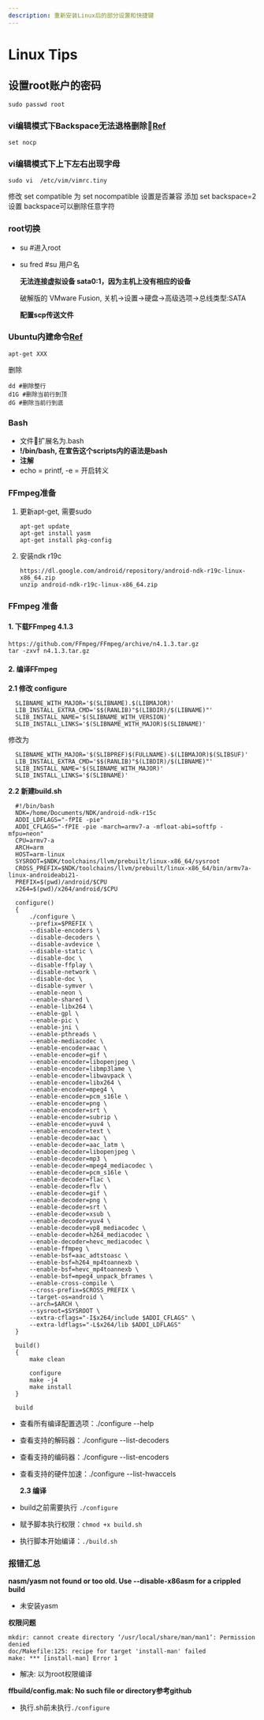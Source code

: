 ```yaml
---
description: 重新安装Linux后的部分设置和快捷键
---
```


# Linux Tips

## 设置root账户的密码

```text
sudo passwd root
```

### vi编辑模式下Backspace无法退格删除[Ref](https://blog.csdn.net/u011304490/article/details/81367490)

```text
set nocp
```

### vi编辑模式下上下左右出现字母

```text
sudo vi  /etc/vim/vimrc.tiny
```

修改 set compatible 为 set nocompatible 设置是否兼容 添加 set backspace=2 设置 backspace可以删除任意字符

### root切换

* su \#进入root
* su fred  \#su 用户名

  **无法连接虚拟设备 sata0:1，因为主机上没有相应的设备**

  破解版的 VMware Fusion, 关机-&gt;设置-&gt;硬盘-&gt;高级选项-&gt;总线类型:SATA

  **配置scp传送文件**

### Ubuntu内建命令[Ref](https://blog.csdn.net/chenyoper/article/details/78260007)

```text
apt-get XXX
```

删除

```text
dd #删除整行
d1G #删除当前行到顶
dG #删除当前行到底
```

### Bash

* 文件扩展名为.bash
* **!/bin/bash, 在宣告这个scripts内的语法是bash**
* **注解**
* echo = printf, -e = 开启转义

### FFmpeg准备

1. 更新apt-get, 需要sudo

   ```text
   apt-get update
   apt-get install yasm
   apt-get install pkg-config
   ```

2. 安装ndk r19c

   ```text
   https://dl.google.com/android/repository/android-ndk-r19c-linux-x86_64.zip
   unzip android-ndk-r19c-linux-x86_64.zip
   ```

### FFmpeg 准备

#### 1. 下载FFmpeg 4.1.3

```text
https://github.com/FFmpeg/FFmpeg/archive/n4.1.3.tar.gz
tar -zxvf n4.1.3.tar.gz
```

#### 2. 编译FFmpeg

**2.1 修改 configure**

```text
  SLIBNAME_WITH_MAJOR='$(SLIBNAME).$(LIBMAJOR)'  
  LIB_INSTALL_EXTRA_CMD='$$(RANLIB)"$(LIBDIR)/$(LIBNAME)"'  
  SLIB_INSTALL_NAME='$(SLIBNAME_WITH_VERSION)'  
  SLIB_INSTALL_LINKS='$(SLIBNAME_WITH_MAJOR)$(SLIBNAME)'
```

修改为

```text
  SLIBNAME_WITH_MAJOR='$(SLIBPREF)$(FULLNAME)-$(LIBMAJOR)$(SLIBSUF)'  
  LIB_INSTALL_EXTRA_CMD='$$(RANLIB)"$(LIBDIR)/$(LIBNAME)"'  
  SLIB_INSTALL_NAME='$(SLIBNAME_WITH_MAJOR)'  
  SLIB_INSTALL_LINKS='$(SLIBNAME)'
```

**2.2 新建build.sh**

```text
  #!/bin/bash
  NDK=/home/Documents/NDK/android-ndk-r15c
  ADDI_LDFLAGS="-fPIE -pie"
  ADDI_CFLAGS="-fPIE -pie -march=armv7-a -mfloat-abi=softfp -mfpu=neon"
  CPU=armv7-a
  ARCH=arm
  HOST=arm-linux
  SYSROOT=$NDK/toolchains/llvm/prebuilt/linux-x86_64/sysroot
  CROSS_PREFIX=$NDK/toolchains/llvm/prebuilt/linux-x86_64/bin/armv7a-linux-androideabi21-
  PREFIX=$(pwd)/android/$CPU
  x264=$(pwd)/x264/android/$CPU

  configure()
  {
      ./configure \
      --prefix=$PREFIX \
      --disable-encoders \
      --disable-decoders \
      --disable-avdevice \
      --disable-static \
      --disable-doc \
      --disable-ffplay \
      --disable-network \
      --disable-doc \
      --disable-symver \
      --enable-neon \
      --enable-shared \
      --enable-libx264 \
      --enable-gpl \
      --enable-pic \
      --enable-jni \
      --enable-pthreads \
      --enable-mediacodec \
      --enable-encoder=aac \
      --enable-encoder=gif \
      --enable-encoder=libopenjpeg \
      --enable-encoder=libmp3lame \
      --enable-encoder=libwavpack \
      --enable-encoder=libx264 \
      --enable-encoder=mpeg4 \
      --enable-encoder=pcm_s16le \
      --enable-encoder=png \
      --enable-encoder=srt \
      --enable-encoder=subrip \
      --enable-encoder=yuv4 \
      --enable-encoder=text \
      --enable-decoder=aac \
      --enable-decoder=aac_latm \
      --enable-decoder=libopenjpeg \
      --enable-decoder=mp3 \
      --enable-decoder=mpeg4_mediacodec \
      --enable-decoder=pcm_s16le \
      --enable-decoder=flac \
      --enable-decoder=flv \
      --enable-decoder=gif \
      --enable-decoder=png \
      --enable-decoder=srt \
      --enable-decoder=xsub \
      --enable-decoder=yuv4 \
      --enable-decoder=vp8_mediacodec \
      --enable-decoder=h264_mediacodec \
      --enable-decoder=hevc_mediacodec \
      --enable-ffmpeg \
      --enable-bsf=aac_adtstoasc \
      --enable-bsf=h264_mp4toannexb \
      --enable-bsf=hevc_mp4toannexb \
      --enable-bsf=mpeg4_unpack_bframes \
      --enable-cross-compile \
      --cross-prefix=$CROSS_PREFIX \
      --target-os=android \
      --arch=$ARCH \
      --sysroot=$SYSROOT \
      --extra-cflags="-I$x264/include $ADDI_CFLAGS" \
      --extra-ldflags="-L$x264/lib $ADDI_LDFLAGS"
  }

  build()
  {
      make clean

      configure
      make -j4
      make install
  }

  build
```

* 查看所有编译配置选项：./configure --help
* 查看支持的解码器：./configure --list-decoders
* 查看支持的编码器：./configure --list-encoders
* 查看支持的硬件加速：./configure --list-hwaccels

  **2.3 编译**

* build之前需要执行 `./configure`
* 赋予脚本执行权限：`chmod +x build.sh`
* 执行脚本开始编译：`./build.sh`

### 报错汇总

**nasm/yasm not found or too old. Use --disable-x86asm for a crippled build**

* 未安装yasm

**权限问题**

```text
mkdir: cannot create directory ‘/usr/local/share/man/man1’: Permission denied
doc/Makefile:125: recipe for target 'install-man' failed
make: *** [install-man] Error 1
```

* 解决: 以为root权限编译

**ffbuild/config.mak: No such file or directory参考github**

* 执行.sh前未执行`./configure`

